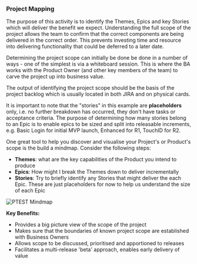 ### Project Mapping

The purpose of this activity is to identify the Themes, Epics and key Stories which will deliver the benefit we expect. 
Understanding the full scope of the project allows the team to confirm that the correct components are being delivered in the correct order. This prevents investing time and resource into delivering functionality that could be deferred to a later date.

Determining the project scope can initially be done be done in a number of ways - one of the simplest is via a whiteboard session.  This is where the BA works with the Product Owner (and other key members of the team) to carve the project up into business value.  

The output of identifying the project scope should be the basis of the project backlog which is usually located in both JIRA and on physical cards.

It is important to note that the "stories" in this example are **placeholders** only, i.e. no further breakdown has occurred, they don't have tasks or acceptance criteria. The purpose of determining how many stories belong to an Epic is to enable epics to be sized and split into releasable increments, e.g. Basic Login for initial MVP launch, Enhanced for R1, TouchID for R2.

One great tool to help you discover and visualise your Project's or Product's scope is the build a mindmap.  Consider the following steps:

- **Themes**: what are the key capabilities of the Product you intend to produce
- **Epics**: How might I break the Themes down to deliver incrementally
- **Stories**: Try to briefly identify any Stories that might deliver the each Epic.  These are just placeholders for now to help us understand the size of each Epic
 
![PTEST Mindmap](../images/figures/mindmap.jpeg)

**Key Benefits:**

- Provides a big picture view of the scope of the project
- Makes sure that the boundaries of known project scope are established with Business Owners
- Allows scope to be discussed, prioritised and apportioned to releases
- Facilitates a multi-release 'beta' approach, enables early delivery of value
